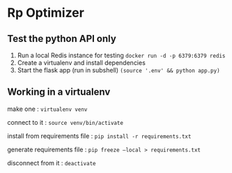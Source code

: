 # Rp Optimizer

## Test the python API only

1. Run a local Redis instance for testing
   `docker run -d -p 6379:6379 redis`
2. Create a virtualenv and install dependencies
3. Start the flask app (run in subshell)
   `(source '.env' && python app.py)`

## Working in a virtualenv

make one :
`virtualenv venv`

connect to it :
`source venv/bin/activate`

install from requirements file :
`pip install -r requirements.txt`

generate requirements file :
`pip freeze —local > requirements.txt`

disconnect from it :
`deactivate`
